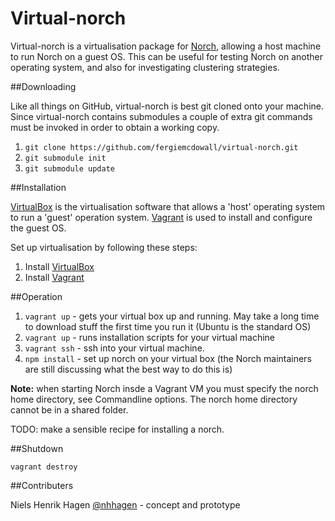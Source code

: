 Virtual-norch
=============

Virtual-norch is a virtualisation package for [Norch](http://www.norch.net), allowing a host machine to run Norch on a guest OS.
This can be useful for testing Norch on another operating system, and also for investigating clustering strategies.

##Downloading

Like all things on GitHub, virtual-norch is best git cloned onto your machine. Since virtual-norch contains submodules a
couple of extra git commands must be invoked in order to obtain a working copy.

1. `git clone https://github.com/fergiemcdowall/virtual-norch.git`
2. `git submodule init`
3. `git submodule update`

##Installation

[VirtualBox](https://www.virtualbox.org/) is the virtualisation software that allows a 'host' operating system to run a 'guest' operation system.
[Vagrant](http://www.vagrantup.com/) is used to install and configure the guest OS.

Set up virtualisation by following these steps:

1. Install [VirtualBox](https://www.virtualbox.org/)
2. Install [Vagrant](http://www.vagrantup.com/)

##Operation

1. `vagrant up` - gets your virtual box up and running. May take a long time to download stuff the first time you run it (Ubuntu is the standard OS)
2. `vagrant up` - runs installation scripts for your virtual machine
3. `vagrant ssh` - ssh into your virtual machine.
4. `npm install` - set up norch on your virtual box (the Norch maintainers are still discussing what the best way to do this is)

__Note:__ when starting Norch insde a Vagrant VM you must specify the norch home directory, see Commandline options. The norch home directory cannot be in a shared folder.

TODO: make a sensible recipe for installing a norch.

##Shutdown

`vagrant destroy`

##Contributers

Niels Henrik Hagen [@nhhagen](https://github.com/nhhagen) - concept and prototype


